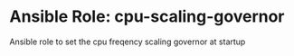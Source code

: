 # Ansible Role: cpu-scaling-governor

Ansible role to set the cpu freqency scaling governor at startup
